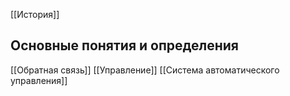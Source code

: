 
[[История]]

## Основные понятия и определения

[[Обратная связь]]
[[Управление]]
[[Система автоматического управления]]


